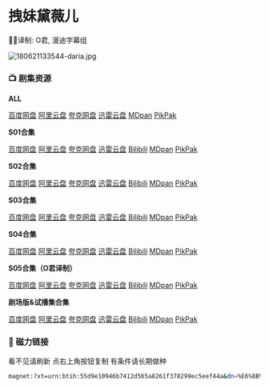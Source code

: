 # 拽妹黛薇儿

✍🏻译制: O君, 漫迪字幕组

![180621133544-daria.jpg](180621133544-daria.jpg)

### **📺 剧集资源**

**ALL** 

[百度网盘](https://pan.baidu.com/s/1V-ra-OrUvxOEotSnQZyENA?pwd=nncs) [阿里云盘](https://www.alipan.com/s/X9zDhCWGK9V) [夸克网盘](https://pan.quark.cn/s/91af7e884d29) [迅雷云盘](https://pan.xunlei.com/s/VNnhIkUBz5Qug3ia-FvDceDoA1?pwd=yt2v#) [MDpan](https://pan.mdsub.top/%E6%8B%BD%E5%A6%B9%E9%BB%9B%E8%96%87%E5%84%BF) [PikPak](https://mypikpak.com/s/VNmWVFoGciWPdsGKQgqAHgVlo1)

**S01合集** 

[百度网盘](https://pan.baidu.com/s/1V-ra-OrUvxOEotSnQZyENA?pwd=nncs) [阿里云盘](https://www.alipan.com/s/X9zDhCWGK9V) [夸克网盘](https://pan.quark.cn/s/91af7e884d29) [迅雷云盘](https://pan.xunlei.com/s/VNnhJPG3O6DliGBEYx6S_OMLA1?pwd=q2zp#) [Bilibili](https://www.bilibili.com/bangumi/play/ss2953) [MDpan](https://pan.mdsub.top/%E6%8B%BD%E5%A6%B9%E9%BB%9B%E8%96%87%E5%84%BF) [PikPak](https://mypikpak.com/s/VNmWVFoGciWPdsGKQgqAHgVlo1)

**S02合集** 

[百度网盘](https://pan.baidu.com/s/1V-ra-OrUvxOEotSnQZyENA?pwd=nncs) [阿里云盘](https://www.alipan.com/s/X9zDhCWGK9V) [夸克网盘](https://pan.quark.cn/s/91af7e884d29) [迅雷云盘](https://pan.xunlei.com/s/VNnhJLigjSaVuEAXXnU6kj8YA1?pwd=9vxu#) [Bilibili](https://www.bilibili.com/bangumi/play/ss2954) [MDpan](https://pan.mdsub.top/%E6%8B%BD%E5%A6%B9%E9%BB%9B%E8%96%87%E5%84%BF) [PikPak](https://mypikpak.com/s/VNmWVFoGciWPdsGKQgqAHgVlo1)

**S03合集** 

[百度网盘](https://pan.baidu.com/s/1V-ra-OrUvxOEotSnQZyENA?pwd=nncs) [阿里云盘](https://www.alipan.com/s/X9zDhCWGK9V) [夸克网盘](https://pan.quark.cn/s/91af7e884d29) [迅雷云盘](https://pan.xunlei.com/s/VNnhJFc-FVhSWeLwDIXxZsQXA1?pwd=ktd7#) [Bilibili](https://www.bilibili.com/bangumi/play/ss2955) [MDpan](https://pan.mdsub.top/%E6%8B%BD%E5%A6%B9%E9%BB%9B%E8%96%87%E5%84%BF) [PikPak](https://mypikpak.com/s/VNmWVFoGciWPdsGKQgqAHgVlo1)

**S04合集** 

[百度网盘](https://pan.baidu.com/s/1V-ra-OrUvxOEotSnQZyENA?pwd=nncs) [阿里云盘](https://www.alipan.com/s/X9zDhCWGK9V) [夸克网盘](https://pan.quark.cn/s/91af7e884d29) [迅雷云盘](https://pan.xunlei.com/s/VNnhJCLYjSaVuEAXXnU6khu8A1?pwd=hsfu#) [Bilibili](https://www.bilibili.com/bangumi/play/ss2956) [MDpan](https://pan.mdsub.top/%E6%8B%BD%E5%A6%B9%E9%BB%9B%E8%96%87%E5%84%BF) [PikPak](https://mypikpak.com/s/VNmWVFoGciWPdsGKQgqAHgVlo1)

**S05合集（O君译制）** 

[百度网盘](https://pan.baidu.com/s/1V-ra-OrUvxOEotSnQZyENA?pwd=nncs) [阿里云盘](https://www.alipan.com/s/X9zDhCWGK9V) [夸克网盘](https://pan.quark.cn/s/91af7e884d29) [迅雷云盘](https://pan.xunlei.com/s/VNnhInyR95sz6Xth82u_EfMLA1?pwd=u9mf#) [Bilibili](https://www.bilibili.com/bangumi/play/ss6298) [MDpan](https://pan.mdsub.top/%E6%8B%BD%E5%A6%B9%E9%BB%9B%E8%96%87%E5%84%BF) [PikPak](https://mypikpak.com/s/VNmWVFoGciWPdsGKQgqAHgVlo1)

**剧场版&试播集合集** 

[百度网盘](https://pan.baidu.com/s/1V-ra-OrUvxOEotSnQZyENA?pwd=nncs) [阿里云盘](https://www.alipan.com/s/X9zDhCWGK9V) [夸克网盘](https://pan.quark.cn/s/91af7e884d29) [迅雷云盘](https://pan.xunlei.com/s/VNnhJVxSig6iwEqUa6QdhKpZA1?pwd=ki5r#) [Bilibili](https://www.bilibili.com/bangumi/play/ss3015) [MDpan](https://pan.mdsub.top/%E6%8B%BD%E5%A6%B9%E9%BB%9B%E8%96%87%E5%84%BF) [PikPak](https://mypikpak.com/s/VNmWVFoGciWPdsGKQgqAHgVlo1)

### 🧲 磁力链接

看不见请刷新 点右上角按钮复制 有条件请长期做种

```bash
magnet:?xt=urn:btih:55d9e10946b7412d565a8261f378299ec5eef44a&dn=%E6%8B%BD%E5%A6%B9%E9%BB%9B%E8%96%87%E5%84%BF.Daria.ALL.%E4%B8%AD%E6%96%87%E5%AD%97%E5%B9%95&tr=http%3A%2F%2F1337.abcvg.info%3A80%2Fannounce&tr=https%3A%2F%2F1337.abcvg.info%3A443%2Fannounce&tr=http%3A%2F%2Fbt.okmp3.ru%3A2710%2Fannounce&tr=http%3A%2F%2Fbvarf.tracker.sh%3A2086%2Fannounce&tr=http%3A%2F%2Fnyaa.tracker.wf%3A7777%2Fannounce&tr=http%3A%2F%2Fopen.acgnxtracker.com%3A80%2Fannounce&tr=http%3A%2F%2Fshare.camoe.cn%3A8080%2Fannounce&tr=http%3A%2F%2Ft.nyaatracker.com%3A80%2Fannounce&tr=http%3A%2F%2Ftorrentsmd.com%3A8080%2Fannounce&tr=http%3A%2F%2Ftracker.bt4g.com%3A2095%2Fannounce&tr=http%3A%2F%2Ftracker.electro-torrent.pl%3A80%2Fannounce&tr=http%3A%2F%2Ftracker.files.fm%3A6969%2Fannounce&tr=http%3A%2F%2Ftracker.gbitt.info%3A80%2Fannounce&tr=https%3A%2F%2Ftracker.gbitt.info%3A443%2Fannounce&tr=http%3A%2F%2Ftracker.ipv6tracker.org%3A80%2Fannounce&tr=http%3A%2F%2Ftracker.ipv6tracker.ru%3A80%2Fannounce&tr=http%3A%2F%2Ftracker.nartlof.com.br%3A6969%2Fannounce&tr=http%3A%2F%2Ftracker.renfei.net%3A8080%2Fannounce&tr=http%3A%2F%2Ftracker.tfile.co%3A80%2Fannounce&tr=http%3A%2F%2Fv6-tracker.0g.cx%3A6969%2Fannounce&tr=http%3A%2F%2Fwww.all4nothin.net%3A80%2Fannounce.php&tr=http%3A%2F%2Fwww.wareztorrent.com%3A80%2Fannounce&tr=https%3A%2F%2Ft1.hloli.org%3A443%2Fannounce&tr=https%3A%2F%2Ftr.burnabyhighstar.com%3A443%2Fannounce&tr=https%3A%2F%2Ftracker.kuroy.me%3A443%2Fannounce&tr=https%3A%2F%2Ftracker.lilithraws.cf%3A443%2Fannounce&tr=https%3A%2F%2Ftracker.lilithraws.org%3A443%2Fannounce&tr=https%3A%2F%2Ftracker.loligirl.cn%3A443%2Fannounce&tr=https%3A%2F%2Ftracker.tamersunion.org%3A443%2Fannounce&tr=https%3A%2F%2Ftracker.yemekyedim.com%3A443%2Fannounce&tr=https%3A%2F%2Ftracker1.520.jp%3A443%2Fannounce&tr=https%3A%2F%2Ftrackers.mlsub.net%3A443%2Fannounce&tr=https%3A%2F%2Fwww.peckservers.com%3A9443%2Fannounce&tr=udp%3A%2F%2Fapi.alarmasqueretaro.com%3A3074%2Fannounce&tr=udp%3A%2F%2Fd40969.acod.regrucolo.ru%3A6969%2Fannounce&tr=udp%3A%2F%2Fec2-18-191-163-220.us-east-2.compute.amazonaws.com%3A6969%2Fannounce&tr=udp%3A%2F%2Fepider.me%3A6969%2Fannounce&tr=udp%3A%2F%2Fexodus.desync.com%3A6969%2Fannounce&tr=udp%3A%2F%2Fipv6.fuuuuuck.com%3A6969%2Fannounce&tr=udp%3A%2F%2Fisk.richardsw.club%3A6969%2Fannounce&tr=udp%3A%2F%2Fmoonburrow.club%3A6969%2Fannounce&tr=udp%3A%2F%2Fmovies.zsw.ca%3A6969%2Fannounce&tr=udp%3A%2F%2Fns1.monolithindustries.com%3A6969%2Fannounce&tr=udp%3A%2F%2Fodd-hd.fr%3A6969%2Fannounce&tr=udp%3A%2F%2Foh.fuuuuuck.com%3A6969%2Fannounce&tr=udp%3A%2F%2Fopen.demonii.com%3A1337%2Fannounce&tr=udp%3A%2F%2Fopen.free-tracker.ga%3A6969%2Fannounce&tr=udp%3A%2F%2Fopen.stealth.si%3A80%2Fannounce&tr=udp%3A%2F%2Fopen.tracker.ink%3A6969%2Fannounce&tr=udp%3A%2F%2Fopen.u-p.pw%3A6969%2Fannounce&tr=udp%3A%2F%2Fopentor.org%3A2710%2Fannounce&tr=udp%3A%2F%2Fopentracker.io%3A6969%2Fannounce&tr=udp%3A%2F%2Fp4p.arenabg.com%3A1337%2Fannounce&tr=udp%3A%2F%2Fretracker.lanta.me%3A2710%2Fannounce&tr=udp%3A%2F%2Fretracker01-msk-virt.corbina.net%3A80%2Fannounce&tr=udp%3A%2F%2Fsabross.xyz%3A6969%2Fannounce&tr=udp%3A%2F%2Fthetracker.org%3A80%2Fannounce&tr=udp%3A%2F%2Fthouvenin.cloud%3A6969%2Fannounce&tr=udp%3A%2F%2Ftk1.trackerservers.com%3A8080%2Fannounce&tr=udp%3A%2F%2Ftracker-udp.gbitt.info%3A80%2Fannounce&tr=udp%3A%2F%2Ftracker.0x7c0.com%3A6969%2Fannounce&tr=udp%3A%2F%2Ftracker.cyberia.is%3A6969%2Fannounce&tr=udp%3A%2F%2Ftracker.dler.com%3A6969%2Fannounce&tr=udp%3A%2F%2Ftracker.doko.moe%3A6969%2Fannounce&tr=udp%3A%2F%2Ftracker.edkj.club%3A6969%2Fannounce&tr=udp%3A%2F%2Ftracker.fnix.net%3A6969%2Fannounce&tr=udp%3A%2F%2Ftracker.mirrorbay.org%3A6969%2Fannounce&tr=udp%3A%2F%2Ftracker.openbittorrent.com%3A6969%2Fannounce&tr=udp%3A%2F%2Ftracker.opentrackr.org%3A1337%2Fannounce&tr=udp%3A%2F%2Ftracker.skynetcloud.site%3A6969%2Fannounce&tr=udp%3A%2F%2Ftracker.skyts.net%3A6969%2Fannounce&tr=udp%3A%2F%2Ftracker.srv00.com%3A6969%2Fannounce&tr=udp%3A%2F%2Ftracker.t-rb.org%3A6969%2Fannounce&tr=udp%3A%2F%2Ftracker.theoks.net%3A6969%2Fannounce&tr=udp%3A%2F%2Ftracker.therarbg.com%3A6969%2Fannounce&tr=udp%3A%2F%2Ftracker.torrent.eu.org%3A451%2Fannounce&tr=udp%3A%2F%2Ftracker.torrust-demo.com%3A6969%2Fannounce&tr=udp%3A%2F%2Ftracker.tryhackx.org%3A6969%2Fannounce&tr=udp%3A%2F%2Ftracker1.bt.moack.co.kr%3A80%2Fannounce&tr=udp%3A%2F%2Ftracker2.dler.com%3A80%2Fannounce&tr=udp%3A%2F%2Ftracker3.itzmx.com%3A6961%2Fannounce&tr=udp%3A%2F%2Fttk2.nbaonlineservice.com%3A6969%2Fannounce&tr=udp%3A%2F%2Fu4.trakx.crim.ist%3A1337%2Fannounce&tr=udp%3A%2F%2Fu6.trakx.crim.ist%3A1337%2Fannounce&tr=udp%3A%2F%2Fuploads.gamecoast.net%3A6969%2Fannounce&tr=udp%3A%2F%2Fwepzone.net%3A6969%2Fannounce&tr=udp%3A%2F%2Fwww.torrent.eu.org%3A451%2Fannounce&tr=udp%3A%2F%2Fy.paranoid.agency%3A6969%2Fannounce&tr=udp%3A%2F%2Fyahor.of.by%3A6969%2Fannounce
```
